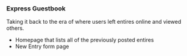 ### Express Guestbook
Taking it back to the era of where users left entires online and viewed others.


- Homepage that lists all of the previously posted entires
- New Entry form page
